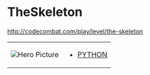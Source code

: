 # TheSkeleton 

http://codecombat.com/play/level/the-skeleton
<table>
<tr>
<td>

![Hero Picture](hero.png?raw=true "Hero Picture")

</td>
<td>
<ul>
<li>

[PYTHON](TheSkeleton.py)

</li>
</td>
</tr>
<table>